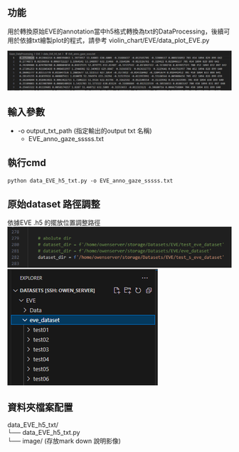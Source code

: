 功能
---
用於轉換原始EVE的annotation當中h5格式轉換為txt的DataProcessing，後續可用於依據txt繪製plot的程式，請參考 violin_chart/EVE/data_plot_EVE.py

![alt text](images/image.png)


輸入參數
---
- -o output_txt_path (指定輸出的output txt 名稱)
  - EVE_anno_gaze_sssss.txt

執行cmd
---
```
python data_EVE_h5_txt.py -o EVE_anno_gaze_sssss.txt
```


原始dataset 路徑調整
---
依據EVE .h5 的擺放位置調整路徑  
![alt text](images/image_1.png)  
![alt text](images/image_dataset.png)

資料夾檔案配置
---
data_EVE_h5_txt/  
└── data_EVE_h5_txt.py  
└── image/ (存放mark down 說明影像)  


